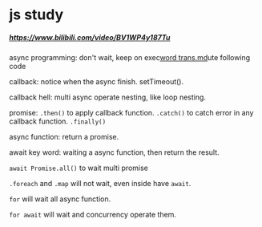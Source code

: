 # js study

##### <https://www.bilibili.com/video/BV1WP4y187Tu>

async programming: don't wait, keep on exec[word trans.md](word%20trans.md)ute following code

callback: notice when the async finish. setTimeout().

callback hell: multi async operate nesting, like loop nesting.

promise: `.then()` to apply callback function. `.catch()` to catch error in any callback function. `.finally()`

async function: return a promise.

await key word: waiting a async function, then return the result.

`await Promise.all()` to wait multi promise

`.foreach` and `.map` will not wait, even inside have `await`.

`for` will wait all async function.

`for await` will wait and concurrency operate them.
